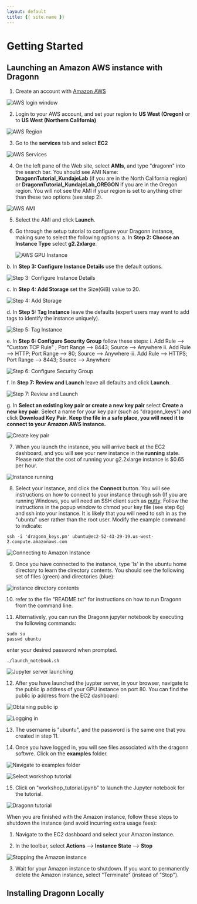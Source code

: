 ```yaml
---
layout: default
title: {{ site.name }}
---
```


# Getting Started 

## Launching an Amazon AWS instance with Dragonn 

1. Create an account with [Amazon AWS](<http://www.aws.amazon.com>)

 ![AWS login window](https://github.com/annashcherbina/dragonn/blob/gh-pages-jekyll/images/aws_login.png "AWS Login Window")

2. Login to your AWS account, and set your region to **US West (Oregon)** or to **US West (Northern California)**

 ![AWS Region](https://github.com/annashcherbina/dragonn/blob/gh-pages-jekyll/images/aws_region.png "AWS Select Region")

3. Go to the **services** tab and select **EC2**

 ![AWS Services](https://github.com/annashcherbina/dragonn/blob/gh-pages-jekyll/images/aws_services.png "AWS Services")

4. On the left pane of the Web site, select **AMIs**, and type "dragonn" into the search bar. You should see AMI Name: **DragonnTutorial_KundajeLab** (if you are in the North California region) 
or **DragonnTutorial_KundajeLab_OREGON** if you are in the Oregon region. You will not see the AMI if your region is set to anything other than these two options (see step 2). 

 ![AWS AMI](https://github.com/annashcherbina/dragonn/blob/gh-pages-jekyll/images/aws_ami.png "AWS AMI")

5. Select the AMI and click **Launch**. 

6. Go through the setup tutorial  to configure your Dragonn instance, making sure to select the following options: 
  a. In **Step 2: Choose an Instance Type** select **g2.2xlarge**.  

   ![AWS GPU Instance](https://github.com/annashcherbina/dragonn/blob/gh-pages-jekyll/images/aws_gpuinstance.png "AWS GPU Instance")

  b. In **Step 3: Configure Instance Details** use the default options. 

   ![Step 3: Configure Instance Details](https://github.com/annashcherbina/dragonn/blob/gh-pages-jekyll/images/aws_step3.png "Step 3: Configure Instance Details")

  c. In **Step 4: Add Storage** set the Size(GiB) value to 20. 

   ![Step 4: Add Storage](https://github.com/annashcherbina/dragonn/blob/gh-pages-jekyll/images/aws_step4.png "Step 4: Add Storage")

  d. In **Step 5: Tag Instance** leave the defaults (expert users may want to add tags to identify the instance uniquely). 

   ![Step 5: Tag Instance](https://github.com/annashcherbina/dragonn/blob/gh-pages-jekyll/images/aws_step5.png "Step 5: Tag Instance")

  e. In **Step 6: Configure Security Group** follow these steps: 
     i. Add Rule --> "Custom TCP Rule" ; Port Range --> 8443; Source --> Anywhere 
     ii. Add Rule --> HTTP; Port Range --> 80; Source --> Anywhere 
     iii. Add Rule --> HTTPS; Port Range --> 8443; Source --> Anywhere
 
   ![Step 6: Configure Security Group](https://github.com/annashcherbina/dragonn/blob/gh-pages-jekyll/images/aws_step6.png "Step 6: Configure Security Group")

  f. In **Step 7: Review and Launch** leave all defaults and click **Launch**. 

   ![Step 7: Review and Launch](https://github.com/annashcherbina/dragonn/blob/gh-pages-jekyll/images/aws_step7.png "Step 7: Review and Launch")

  g. In **Select an existing key pair or create a new key pair** select **Create a new key pair**. Select a name for your key pair (such as "dragonn_keys") and click **Download Key Pair**. 
     **Keep the file in a safe place, you will need it to connect to your Amazon AWS instance.** 

   ![Create key pair](https://github.com/annashcherbina/dragonn/blob/gh-pages-jekyll/images/aws_keypair.png "Create key pair")

7. When you launch the instance, you will arrive back at the EC2 dashboard, and you will see your new instance in the **running** state. Please note that the cost of running your g2.2xlarge instance 
is $0.65 per hour. 

 ![Instance running](https://github.com/annashcherbina/dragonn/blob/gh-pages-jekyll/images/aws_running.png "Instance running")

8. Select your instance, and click the **Connect** button. You will see instructions on how to connect to your instance through ssh (If you are running Windows, you will need an SSH client such as [putty](<http://www.chiark.greenend.org.uk/~sgtatham/putty/>). Follow the instructions in the popup window to chmod your key file (see step 6g) and ssh into your instance. It is likely that you will need to ssh in as the "ubuntu" user rather than the root user. Modify the example command to indicate:
 ```
 ssh -i 'dragonn_keys.pm' ubuntu@ec2-52-43-29-19.us-west-2.compute.amazonaws.com
 ```
 ![Connecting to Amazon Instance](https://github.com/annashcherbina/dragonn/blob/gh-pages-jekyll/images/aws_connect.png "Connecting to Amazon Instance")

9. Once you have connected to the instance, type 'ls' in the ubuntu home directory to learn the directory contents. You should see the following set of files (green) and directories (blue): 

 ![instance directory contents](https://github.com/annashcherbina/dragonn/blob/gh-pages-jekyll/images/aws_ls.png "Connecting to Amazon Instance")

10. refer to the file "README.txt" for instructions on how to run Dragonn from the command line. 

11. Alternatively, you can run the Dragonn jupyter notebook by executing the following commands: 
 ```
 sudo su 
 passwd ubuntu 
 ```
 enter your desired password when prompted.

 ```
 ./launch_notebook.sh 
 ```
 ![Jupyter server launching](https://github.com/annashcherbina/dragonn/blob/gh-pages-jekyll/images/aws_launch.png "Jupyter server launching")

12. After you have launched the juypter server, in your browser, navigate to the public ip address of your GPU instance on port 80. You can find the public ip address from the EC2 dashboard: 

 ![Obtaining public ip](https://github.com/annashcherbina/dragonn/blob/gh-pages-jekyll/images/aws_publicip.png "Obtaining public ip")

 ![Logging in](https://github.com/annashcherbina/dragonn/blob/gh-pages-jekyll/images/aws_login_browser.png "Logging in")

13. The username is "ubuntu", and the password is the same one that you created in step 11. 

14. Once you have logged in, you will see files associated with the dragonn softwre. Click on the **examples** folder. 

 ![Navigate to examples folder](https://github.com/annashcherbina/dragonn/blob/gh-pages-jekyll/images/aws_notebook.png "Navigate to examples folder")

 ![Select workshop tutorial](https://github.com/annashcherbina/dragonn/blob/gh-pages-jekyll/images/aws_notebook2.png "Select workshop tutorial")

15. Click on "workshop_tutorial.ipynb" to launch the Jupyter notebook for the tutorial. 

 ![Dragonn tutorial](https://github.com/annashcherbina/dragonn/blob/gh-pages-jekyll/images/aws_notebook3.png "Dragonn tutorial")

When you are finished with the Amazon instance, follow these steps to shutdown the instance (and avoid incurring extra usage fees): 

1. Navigate to the EC2 dashboard and select your Amazon instance. 

2. In the toolbar, select **Actions** --> **Instance State** --> **Stop**

  ![Stopping the Amazon instance](https://github.com/annashcherbina/dragonn/blob/gh-pages-jekyll/images/aws_shutdown.png "Stopping the Amazon instance")

3. Wait for your Amazon instance to shutdown. If you want to permanently delete the Amazon instance, select "Terminate" (instead of "Stop"). 

## Installing Dragonn Locally 
